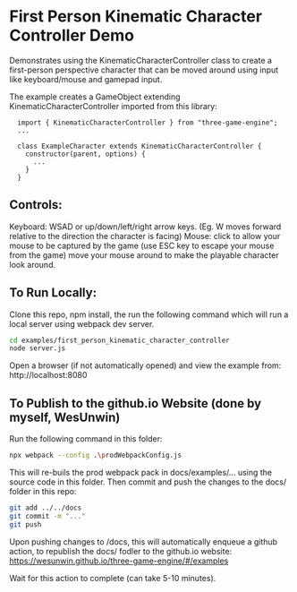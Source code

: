 # First Person Kinematic Character Controller Demo
Demonstrates using the KinematicCharacterController class to create a first-person perspective character that
can be moved around using input like keyboard/mouse and gamepad input.

The example creates a GameObject extending KinematicCharacterController imported from this library:
```
  import { KinematicCharacterController } from "three-game-engine";
  ...

  class ExampleCharacter extends KinematicCharacterController {
    constructor(parent, options) {
      ...
    }
  }
```


## Controls:
 Keyboard: WSAD or up/down/left/right arrow keys. (Eg. W moves forward relative to the direction the character is facing)
 Mouse: click to allow your mouse to be captured by the game (use ESC key to escape your mouse from the game)
        move your mouse around to make the playable character look around.


## To Run Locally:
Clone this repo, npm install, the run the following command which will
run a local server using webpack dev server.

```sh
cd examples/first_person_kinematic_character_controller
node server.js
```
Open a browser (if not automatically opened) and view the example from:
http://localhost:8080


## To Publish to the github.io Website (done by myself, WesUnwin)
Run the following command in this folder:

```sh
npx webpack --config .\prodWebpackConfig.js
```

This will re-buils the prod webpack pack in docs/examples/... using the source code in this folder.
Then commit and push the changes to the docs/ folder in this repo:

```sh
git add ../../docs
git commit -m "..."
git push
```

Upon pushing changes to /docs, this will automatically enqueue a github action, to republish the docs/ fodler to the github.io website:
https://wesunwin.github.io/three-game-engine/#/examples

Wait for this action to complete (can take 5-10 minutes).
